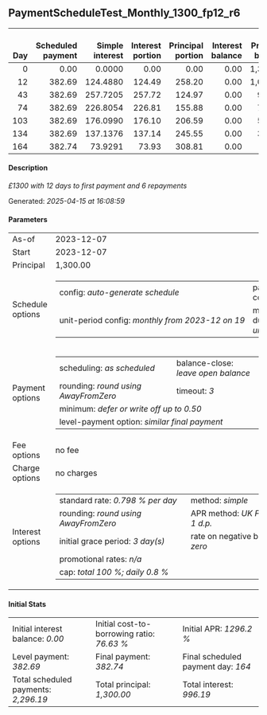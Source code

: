 <h2>PaymentScheduleTest_Monthly_1300_fp12_r6</h2><table><thead style="vertical-align: bottom;"><th style="text-align: right;">Day</th><th style="text-align: right;">Scheduled payment</th><th style="text-align: right;">Simple interest</th><th style="text-align: right;">Interest portion</th><th style="text-align: right;">Principal portion</th><th style="text-align: right;">Interest balance</th><th style="text-align: right;">Principal balance</th><th style="text-align: right;">Total simple interest</th><th style="text-align: right;">Total interest</th><th style="text-align: right;">Total principal</th></thead><tr style="text-align: right;"><td class="ci00">0</td><td class="ci01" style="white-space: nowrap;">0.00</td><td class="ci02">0.0000</td><td class="ci03">0.00</td><td class="ci04">0.00</td><td class="ci05">0.00</td><td class="ci06">1,300.00</td><td class="ci07">0.0000</td><td class="ci08">0.00</td><td class="ci09">0.00</td></tr><tr style="text-align: right;"><td class="ci00">12</td><td class="ci01" style="white-space: nowrap;">382.69</td><td class="ci02">124.4880</td><td class="ci03">124.49</td><td class="ci04">258.20</td><td class="ci05">0.00</td><td class="ci06">1,041.80</td><td class="ci07">124.4880</td><td class="ci08">124.49</td><td class="ci09">258.20</td></tr><tr style="text-align: right;"><td class="ci00">43</td><td class="ci01" style="white-space: nowrap;">382.69</td><td class="ci02">257.7205</td><td class="ci03">257.72</td><td class="ci04">124.97</td><td class="ci05">0.00</td><td class="ci06">916.83</td><td class="ci07">382.2085</td><td class="ci08">382.21</td><td class="ci09">383.17</td></tr><tr style="text-align: right;"><td class="ci00">74</td><td class="ci01" style="white-space: nowrap;">382.69</td><td class="ci02">226.8054</td><td class="ci03">226.81</td><td class="ci04">155.88</td><td class="ci05">0.00</td><td class="ci06">760.95</td><td class="ci07">609.0139</td><td class="ci08">609.02</td><td class="ci09">539.05</td></tr><tr style="text-align: right;"><td class="ci00">103</td><td class="ci01" style="white-space: nowrap;">382.69</td><td class="ci02">176.0990</td><td class="ci03">176.10</td><td class="ci04">206.59</td><td class="ci05">0.00</td><td class="ci06">554.36</td><td class="ci07">785.1129</td><td class="ci08">785.12</td><td class="ci09">745.64</td></tr><tr style="text-align: right;"><td class="ci00">134</td><td class="ci01" style="white-space: nowrap;">382.69</td><td class="ci02">137.1376</td><td class="ci03">137.14</td><td class="ci04">245.55</td><td class="ci05">0.00</td><td class="ci06">308.81</td><td class="ci07">922.2505</td><td class="ci08">922.26</td><td class="ci09">991.19</td></tr><tr style="text-align: right;"><td class="ci00">164</td><td class="ci01" style="white-space: nowrap;">382.74</td><td class="ci02">73.9291</td><td class="ci03">73.93</td><td class="ci04">308.81</td><td class="ci05">0.00</td><td class="ci06">0.00</td><td class="ci07">996.1796</td><td class="ci08">996.19</td><td class="ci09">1,300.00</td></tr></table><p><h4>Description</h4><i>£1300 with 12 days to first payment and 6 repayments</i></p><p>Generated: <i>2025-04-15 at 16:08:59</i></p><h4>Parameters</h4><table><tr><td>As-of</td><td>2023-12-07</td></tr><tr><td>Start</td><td>2023-12-07</td></tr><tr><td>Principal</td><td>1,300.00</td></tr><tr><td>Schedule options</td><td><table><tr><td>config: <i>auto-generate schedule</i></td><td>payment count: <i>6</i></td></tr><tr><td style="white-space: nowrap;">unit-period config: <i>monthly from 2023-12 on 19</i></td><td>max duration: <i>unlimited</i></td></tr></table></td></tr><tr><td>Payment options</td><td><table><tr><td>scheduling: <i>as scheduled</i></td><td>balance-close: <i>leave&nbsp;open&nbsp;balance</i></td></tr><tr><td>rounding: <i>round using AwayFromZero</i></td><td>timeout: <i>3</i></td></tr><tr><td colspan='2'>minimum: <i>defer&nbsp;or&nbsp;write&nbsp;off&nbsp;up&nbsp;to&nbsp;0.50</i></td></tr><tr><td colspan='2'>level-payment option: <i>similar&nbsp;final&nbsp;payment</i></td></tr></table></td></tr><tr><td>Fee options</td><td>no fee</td></tr><tr><td>Charge options</td><td>no charges</td></tr><tr><td>Interest options</td><td><table><tr><td>standard rate: <i>0.798 % per day</i></td><td>method: <i>simple</i></td></tr><tr><td>rounding: <i>round using AwayFromZero</i></td><td>APR method: <i>UK FCA to 1 d.p.</i></td></tr><tr><td>initial grace period: <i>3 day(s)</i></td><td>rate on negative balance: <i>zero</i></td></tr><tr><td colspan="2">promotional rates: <i><i>n/a</i></i></td></tr><tr><td colspan="2">cap: <i>total 100 %; daily 0.8 %</td></tr></table></td></tr></table><h4>Initial Stats</h4><table><tr><td>Initial interest balance: <i>0.00</i></td><td>Initial cost-to-borrowing ratio: <i>76.63 %</i></td><td>Initial APR: <i>1296.2 %</i></td></tr><tr><td>Level payment: <i>382.69</i></td><td>Final payment: <i>382.74</i></td><td>Final scheduled payment day: <i>164</i></td></tr><tr><td>Total scheduled payments: <i>2,296.19</i></td><td>Total principal: <i>1,300.00</i></td><td>Total interest: <i>996.19</i></td></tr></table>